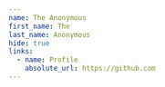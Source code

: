```yaml
---
name: The Anonymous
first_name: The
last_name: Anonymous
hide: true
links:
  - name: Profile
    absolute_url: https://github.com
---
```


